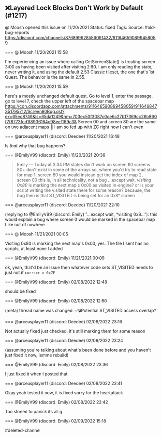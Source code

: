 ## ❌Layered Lock Blocks Don't Work by Default (#1217)
@ Moosh opened this issue on 11/20/2021
Status: fixed
Tags: 
Source: #old-bug-reports https://discord.com/channels/876899628556091432/911646590899458059


=== @ Moosh 11/20/2021 15:58

I'm experiencing an issue where calling GetScreenState() is treating screen 3:00 as having been visited after visiting 2:80. I am only reading the state, never writing it, and using the default 2.53 Classic tileset, the one that's 1st Quest. The behavior is the same in 2.55.

=== @ Moosh 11/20/2021 15:59

here's a mostly unchanged default quest. Go to level 1, enter the passage, go to level 7, check the upper left of the spacebar map
https://cdn.discordapp.com/attachments/911646590899458059/911646847351795712/Screen80Bug.qst?ex=65ec8749&is=65da1249&hm=703ec50f3087c0ce6c27b17369cc26b860f7f8773fcd1f8936164c98eef169c3&
Screen 00 and screen 80 are the same on two adjacent maps 🤦
I am so fed up with ZC right now I can't even

=== @arceusplayer11 (discord: Deedee) 11/20/2021 16:48

Is *that* why that bug happens?

=== @EmilyV99 (discord: Emily) 11/20/2021 20:36

> Emily — Today at 3:34 PM
> states don't work on screen 80
> screens 80+ don't exist in some of the arrays
> so, where you'd try to read state for map 1, screen 80
> you would instead get the index of map 2, screen 00
> this is, in all technicality, not a bug
...except wait, *visiting 0x80* is marking the next map's 0x00 as visited in-engine?
or is your script writing the visited state there for some reason?
because, the bug then is that ST_VISITED is being set for an 0x8\* screen

=== @arceusplayer11 (discord: Deedee) 11/20/2021 22:10

(replying to @EmilyV99 (discord: Emily) "...except wait, *visiting 0x8…"): this would explain a bug where screen 0 would be marked in the spacebar map
Like out of nowhere

=== @ Moosh 11/21/2021 00:05

Visiting 0x80 is marking the next map's 0x00, yes. The file I sent has no scripts, at least none I added

=== @EmilyV99 (discord: Emily) 11/21/2021 00:09

ok, yeah, that'd be an issue then
whatever code sets ST_VISITED needs to just not if `currscr > 0x7F`

=== @EmilyV99 (discord: Emily) 02/08/2022 12:48

should be fixed

=== @EmilyV99 (discord: Emily) 02/08/2022 12:50

(meta) thread name was changed: ✅🔒Potential ST_VISITED access overlap?

=== @arceusplayer11 (discord: Deedee) 02/08/2022 23:16

Not actually fixed
just checked, it's still marking them for some reason

=== @arceusplayer11 (discord: Deedee) 02/08/2022 23:24

(assuming you're talking about what's been done before and you haven't just fixed it now, lemme rebuild)

=== @EmilyV99 (discord: Emily) 02/08/2022 23:36

I just fixed it when I posted that

=== @arceusplayer11 (discord: Deedee) 02/08/2022 23:41

Okay yeah
tested it now, it is fixed
sorry for the heartattack

=== @EmilyV99 (discord: Emily) 02/08/2022 23:42

Too stoned to panick its all g

=== @EmilyV99 (discord: Emily) 02/09/2022 15:18

#deleted-channel

